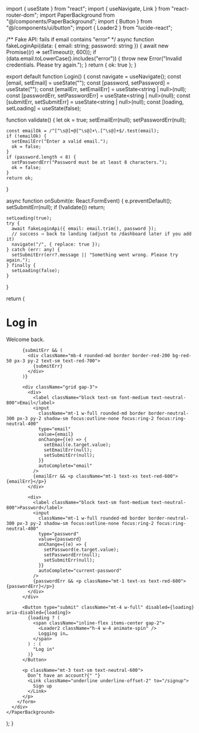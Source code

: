 import { useState } from "react";
import { useNavigate, Link } from "react-router-dom";
import PaperBackground from "@/components/PaperBackground";
import { Button } from "@/components/ui/button";
import { Loader2 } from "lucide-react";

/** Fake API: fails if email contains "error" */
async function fakeLoginApi(data: { email: string; password: string }) {
  await new Promise((r) => setTimeout(r, 600));
  if (data.email.toLowerCase().includes("error")) {
    throw new Error("Invalid credentials. Please try again.");
  }
  return { ok: true };
}

export default function Login() {
  const navigate = useNavigate();
  const [email, setEmail] = useState("");
  const [password, setPassword] = useState("");
  const [emailErr, setEmailErr] = useState<string | null>(null);
  const [passwordErr, setPasswordErr] = useState<string | null>(null);
  const [submitErr, setSubmitErr] = useState<string | null>(null);
  const [loading, setLoading] = useState(false);

  function validate() {
    let ok = true;
    setEmailErr(null);
    setPasswordErr(null);

    const emailOk = /^[^\s@]+@[^\s@]+\.[^\s@]+$/.test(email);
    if (!emailOk) {
      setEmailErr("Enter a valid email.");
      ok = false;
    }
    if (password.length < 8) {
      setPasswordErr("Password must be at least 8 characters.");
      ok = false;
    }
    return ok;
  }

  async function onSubmit(e: React.FormEvent) {
    e.preventDefault();
    setSubmitErr(null);
    if (!validate()) return;

    setLoading(true);
    try {
      await fakeLoginApi({ email: email.trim(), password });
      // success → back to landing (adjust to /dashboard later if you add it)
      navigate("/", { replace: true });
    } catch (err: any) {
      setSubmitErr(err?.message || "Something went wrong. Please try again.");
    } finally {
      setLoading(false);
    }
  }

  return (
    <PaperBackground>
      <div className="min-h-screen w-full grid place-items-center px-4">
        <form
          onSubmit={onSubmit}
          className="w-full max-w-md bg-white/70 backdrop-blur-sm rounded-xl p-6 border border-neutral-200 shadow-sm"
        >
          <h1 className="text-2xl font-semibold text-neutral-900">Log in</h1>
          <p className="text-sm text-neutral-600 mb-4">Welcome back.</p>

          {submitErr && (
            <div className="mb-4 rounded-md border border-red-200 bg-red-50 px-3 py-2 text-sm text-red-700">
              {submitErr}
            </div>
          )}

          <div className="grid gap-3">
            <div>
              <label className="block text-sm font-medium text-neutral-800">Email</label>
              <input
                className="mt-1 w-full rounded-md border border-neutral-300 px-3 py-2 shadow-sm focus:outline-none focus:ring-2 focus:ring-neutral-400"
                type="email"
                value={email}
                onChange={(e) => {
                  setEmail(e.target.value);
                  setEmailErr(null);
                  setSubmitErr(null);
                }}
                autoComplete="email"
              />
              {emailErr && <p className="mt-1 text-xs text-red-600">{emailErr}</p>}
            </div>

            <div>
              <label className="block text-sm font-medium text-neutral-800">Password</label>
              <input
                className="mt-1 w-full rounded-md border border-neutral-300 px-3 py-2 shadow-sm focus:outline-none focus:ring-2 focus:ring-neutral-400"
                type="password"
                value={password}
                onChange={(e) => {
                  setPassword(e.target.value);
                  setPasswordErr(null);
                  setSubmitErr(null);
                }}
                autoComplete="current-password"
              />
              {passwordErr && <p className="mt-1 text-xs text-red-600">{passwordErr}</p>}
            </div>
          </div>

          <Button type="submit" className="mt-4 w-full" disabled={loading} aria-disabled={loading}>
            {loading ? (
              <span className="inline-flex items-center gap-2">
                <Loader2 className="h-4 w-4 animate-spin" />
                Logging in…
              </span>
            ) : (
              "Log in"
            )}
          </Button>

          <p className="mt-3 text-sm text-neutral-600">
            Don’t have an account?{" "}
            <Link className="underline underline-offset-2" to="/signup">
              Sign up
            </Link>
          </p>
        </form>
      </div>
    </PaperBackground>
  );
}
